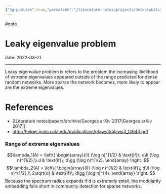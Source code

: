 ```yaml
---
{"dg-publish":true,"permalink":"/literature-notes/projects/detectability-limit-of-graph-embedding/notes/leaky-eigenvalue-problem/","dgHomeLink":true,"dgPassFrontmatter":false}
---
```



#note 


# Leaky eigenvalue problem

date: 2022-03-21

---

Leaky eigenvalue problem is refers to the problem the increasing likelihood of extreme eigenvalues appeared outside of the range predicted for dense random networks. More sparse the network becomes, more likely to appear are the extreme eigenvalues. 

# References 
- [[Literature notes/papers/archive/Georges arXiv 2017|Georges arXiv 2017]]
- http://helper.ipam.ucla.edu/publications/qlaws3/qlaws3_14643.pdf

### Range of extreme eigenvalues


$$\lambda_1(A) = 
\left\{
\begin{array}{ll}
(\log n)^{1/2} & \text{if}\; d\ll (\log n)^{1/2},\\
d & \text{if}\; d\gg (\log n)^{1/2}.
\end{array}
\right. 
$$
$$\lambda_2(A) = 
\left\{
\begin{array}{ll}
(\log n)^{1/2} & \text{if}\; d\ll (\log n)^{1/2},\\
2\sqrt{d} & \text{if}\; d\gg (\log n)^{4}.
\end{array}
\right. 
$$
Because the spectrum radius expands if d is extremely small, the modularity embedding falls short in community detection for sparse networks.
